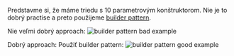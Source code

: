 Predstavme si, že máme triedu s 10 parametrovým
konštruktorom. Nie je to dobrý practise a preto
použijeme [builder pattern](https://refactoring.guru/design-patterns/builder).

Nie veľmi dobrý approach: 
![builder pattern bad example](https://refactoring.guru/images/patterns/diagrams/builder/problem2.png?id=2e91039b6c7d2d2df6ee519983a3b036)

Dobrý approach: Použiť builder pattern:
![builder pattern good example](https://refactoring.guru/images/patterns/diagrams/builder/solution1.png?id=8ce82137f8935998de802cae59e00e11)